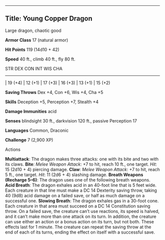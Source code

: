 -------------------------
Title: Young Copper Dragon
-------------------------


Large dragon, chaotic good

**Armor Class** 17 (natural armor)

**Hit Points** 119 (14d10 + 42)

**Speed** 40 ft., climb 40 ft., fly 80 ft.

  STR         DEX         CON         INT         WIS         CHA
  ----------- ----------- ----------- ----------- ----------- -----------
  | 19 (+4)   | 12 (+1)   | 17 (+3)   | 16 (+3)   | 13 (+1)   | 15 (+2)

**Saving Throws** Dex +4, Con +6, Wis +4, Cha +5

**Skills** Deception +5, Perception +7, Stealth +4

**Damage Immunities** acid

**Senses** blindsight 30 ft., darkvision 120 ft., passive Perception 17

**Languages** Common, Draconic

**Challenge** 7 (2,900 XP)


Actions

**Multiattack**: The dragon makes three attacks: one with its bite
    and two with its claws.
**Bite**: *Melee Weapon Attack*: +7 to hit, reach 10 ft.,
    one target. *Hit*: 15 (2d10 + 4) piercing damage.
**Claw**: *Melee Weapon Attack*: +7 to hit, reach 5 ft., one target.
    *Hit*: 11 (2d6 + 4) slashing damage.
**Breath Weapons (Recharge 5–6)**: The dragon uses one of the
    following breath weapons.
**Acid Breath**: The dragon exhales acid in an 40-foot line that is
    5 feet wide. Each creature in that line must make a DC 14 Dexterity
    saving throw, taking 40 (9d8) acid damage on a failed save, or half
    as much damage on a successful one.
**Slowing Breath**: The dragon exhales gas in a 30-foot cone. Each
    creature in that area must succeed on a DC 14 Constitution
    saving throw. On a failed save, the creature can’t use reactions,
    its speed is halved, and it can’t make more than one attack on
    its turn. In addition, the creature can use either an action or a
    bonus action on its turn, but not both. These effects last for
    1 minute. The creature can repeat the saving throw at the end of
    each of its turns, ending the effect on itself with a
    successful save.

